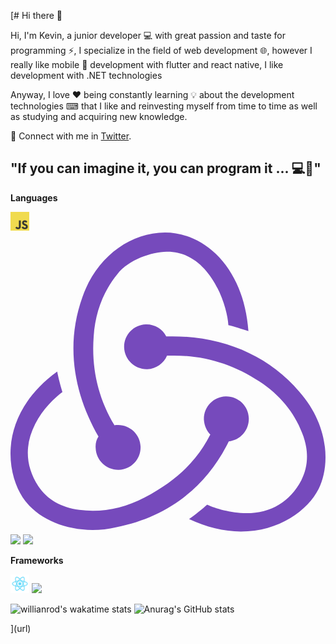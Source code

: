 [# Hi there 👋

Hi, I'm Kevin, a junior developer 💻 with great passion and taste for programming ⚡, 
I specialize in the field of web development 🌐, however I really like mobile 📱 
development with flutter and react native, I like development with .NET technologies

Anyway, I love ❤ being constantly learning 💡 about the development technologies ⌨
that I like and reinvesting myself from time to time as well as studying and acquiring new knowledge.

🐣 Connect with me in [Twitter](https://twitter.com/gkevin_y).

## "If you can imagine it, you can program it ... 💻🌟"

**Languages**

<code><img height="30" src="https://raw.githubusercontent.com/github/explore/80688e429a7d4ef2fca1e82350fe8e3517d3494d/topics/javascript/javascript.png"/></code>
 <code>
<svg width="2500" height="2383" viewBox="0 0 256 244" xmlns="http://www.w3.org/2000/svg" preserveAspectRatio="xMidYMid"><path d="M177.381 169.733c9.447-.978 16.614-9.122 16.288-18.896-.325-9.773-8.47-17.592-18.243-17.592h-.651c-10.1.326-17.918 8.796-17.592 18.895.326 4.887 2.28 9.122 5.212 12.054-11.076 21.828-28.016 37.791-53.426 51.148-17.266 9.122-35.183 12.38-53.1 10.1-14.66-1.955-26.062-8.47-33.23-19.222-10.424-15.963-11.401-33.23-2.605-50.496 6.19-12.38 15.962-21.502 22.152-26.063-1.303-4.235-3.258-11.402-4.235-16.614-47.237 34.207-42.35 80.468-28.016 102.295 10.75 16.29 32.577 26.389 56.684 26.389 6.515 0 13.03-.652 19.546-2.28 41.699-8.145 73.299-32.905 91.216-69.718zm57.336-40.397c-24.759-28.995-61.245-44.958-102.944-44.958h-5.212c-2.932-5.864-9.122-9.774-15.963-9.774h-.652C99.848 74.93 92.03 83.4 92.355 93.5c.326 9.773 8.47 17.592 18.243 17.592h.651c7.167-.326 13.357-4.887 15.963-11.077h5.864c24.759 0 48.214 7.167 69.39 21.176 16.288 10.751 28.016 24.76 34.531 41.7 5.538 13.683 5.212 27.04-.652 38.443-9.121 17.266-24.432 26.714-44.63 26.714-13.031 0-25.41-3.91-31.926-6.842-3.583 3.258-10.099 8.47-14.66 11.729 14.009 6.515 28.343 10.099 42.025 10.099 31.274 0 54.404-17.267 63.2-34.533 9.447-18.896 8.795-51.474-15.637-79.165zM69.225 175.27c.326 9.774 8.47 17.592 18.243 17.592h.652c10.099-.325 17.917-8.796 17.591-18.895-.325-9.774-8.47-17.592-18.243-17.592h-.651c-.652 0-1.63 0-2.28.325-13.357-22.153-18.895-46.26-16.94-72.323 1.302-19.547 7.818-36.488 19.22-50.497 9.447-12.054 27.69-17.918 40.07-18.243 34.531-.652 49.19 42.351 50.168 59.618 4.235.977 11.402 3.258 16.289 4.887C189.434 27.366 156.857 0 125.584 0c-29.32 0-56.359 21.176-67.11 52.451-14.985 41.7-5.212 81.771 13.031 113.372-1.628 2.28-2.606 5.864-2.28 9.448z" fill="#764ABC"/></svg>
</code>
 <code><img height="35" src="https://www.vectorlogo.zone/logos/typescriptlang/typescriptlang-icon.svg"></code>
 <code><img height="40" src="https://www.vectorlogo.zone/logos/mongodb/mongodb-ar21.svg"></code>


**Frameworks**

<code><img height="30" src="https://raw.githubusercontent.com/github/explore/80688e429a7d4ef2fca1e82350fe8e3517d3494d/topics/react-native/react-native.png"/></code>
<code><img height="30" src="https://avatars.githubusercontent.com/u/14101776?s=200&v=4"/></code>

![willianrod's wakatime stats](https://github-readme-stats.vercel.app/api/wakatime?username=kevinShogun&hide_progress=false&layout=compact)
![Anurag's GitHub stats](https://github-readme-stats.vercel.app/api?username=kevinShogun&show_icons=true&theme=dark)
<!--
**kevinShogun/kevinShogun** is a ✨ _special_ ✨ repository because its `README.md` (this file) appears on your GitHub profile.

Here are some ideas to get you started:

- 🔭 I’m currently working on ...
- 🌱 I’m currently learning ...
- 👯 I’m looking to collaborate on ...
- 🤔 I’m looking for help with ...
- 💬 Ask me about ...
- 📫 How to reach me: ...
- 😄 Pronouns: ...
- ⚡ Fun fact: ...
-->
](url)
